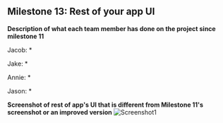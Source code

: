 ## Milestone 13: Rest of your app UI

**Description of what each team member has done on the project since milestone 11**

Jacob:
* 

Jake:
* 

Annie:
*

Jason:
*

**Screenshot of rest of app's UI that is different from Milestone 11's screenshot or an improved version**
![Screenshot1]()

